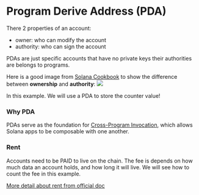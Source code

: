# Program Derive Address (PDA)

There 2 properties of an account:
- owner: who can modify the account
- authority: who can sign the account

PDAs are just specific accounts that have no private keys their authorities are belongs to programs.

Here is a good image from [Solana Cookbook](https://solanacookbook.com/core-concepts/pdas.html#facts) to show the difference between **ownership** and **authority**:
![](https://solanacookbook.com/assets/account-matrix.c3a79f80.png)

In this example. We will use a PDA to store the counter value!

### Why PDA

PDAs serve as the foundation for [Cross-Program Invocation](https://docs.solana.com/developing/programming-model/calling-between-programs#cross-program-invocations), which allows Solana apps to be composable with one another.

### Rent

Accounts need to be PAID to live on the chain. 
The fee is depends on how much data an account holds, and how long it will live.
We will see how to count the fee in this example.

[More detail about rent from official doc](https://docs.solana.com/implemented-proposals/rent)